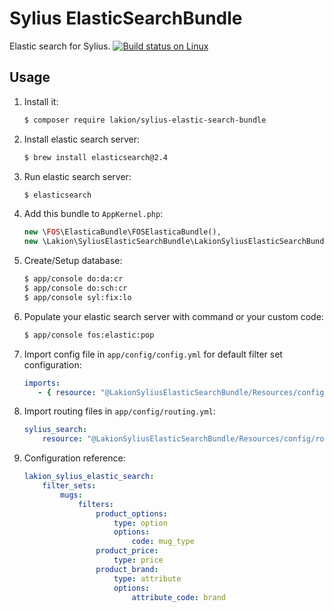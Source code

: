 Sylius ElasticSearchBundle
==========================
Elastic search for Sylius.
[![Build status on Linux](https://img.shields.io/travis/Lakion/SyliusElasticSearchBundle/master.svg)](http://travis-ci.org/Lakion/SyliusELasticSearchBundle)

## Usage

1. Install it:

    ```bash
    $ composer require lakion/sylius-elastic-search-bundle
    ```
2. Install elastic search server:

    ```bash
    $ brew install elasticsearch@2.4
    ```

3. Run elastic search server:

    ```bash
    $ elasticsearch
    ```

4. Add this bundle to `AppKernel.php`:

    ```php
    new \FOS\ElasticaBundle\FOSElasticaBundle(),
    new \Lakion\SyliusElasticSearchBundle\LakionSyliusElasticSearchBundle(),
    ```

5. Create/Setup database:

    ```bash
    $ app/console do:da:cr
    $ app/console do:sch:cr
    $ app/console syl:fix:lo
    ```

6. Populate your elastic search server with command or your custom code:

    ```bash
    $ app/console fos:elastic:pop
    ```

7. Import config file in `app/config/config.yml` for default filter set configuration:

    ```yaml
    imports:
       - { resource: "@LakionSyliusElasticSearchBundle/Resources/config/app/config.yml" }
    ```

8. Import routing files in `app/config/routing.yml`:

    ```yaml
    sylius_search:
        resource: "@LakionSyliusElasticSearchBundle/Resources/config/routing.yml"
    ```

8. Configuration reference:

    ```yaml
    lakion_sylius_elastic_search:
        filter_sets:
            mugs:
                filters:
                    product_options:
                        type: option
                        options:
                            code: mug_type
                    product_price:
                        type: price
                    product_brand:
                        type: attribute
                        options:
                            attribute_code: brand
    ```
